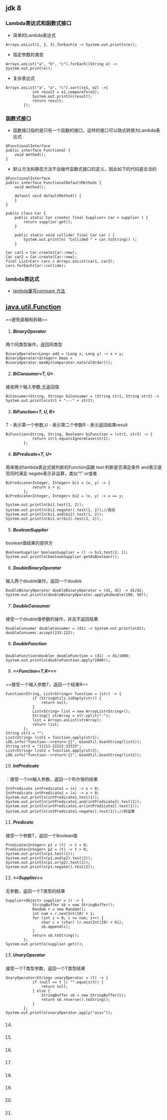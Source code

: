 ## jdk 8
### Lambda表达式和函数式接口

- 简单的Lambda表达式
```
Arrays.asList(1, 2, 3).forEach(e -> System.out.println(e));
```

- 指定参数的类型
```
Arrays.asList("a", "b", "c").forEach((String e) -> System.out.print(e));
```

- 复杂表达式
```
Arrays.asList("a", "a", "c").sort((e1, e2) ->{
            int result = e1.compareTo(e2);
            System.out.println(result);
            return result;
        });
```

### 函数式接口
- 函数接口指的是只有一个函数的接口，这样的接口可以隐式转换为Lambda表达式
```
@FunctionalInterface
public interface Functional {
    void method();
}
```
- 默认方法和静态方法不会破坏函数式接口的定义，因此如下的代码是合法的
```
@FunctionalInterface
public interface FunctionalDefaultMethods {
    void method();
 
    default void defaultMethod() {            
    }        
}
```

```
public class Car {
    public static Car create( final Supplier< Car > supplier ) {
        return supplier.get();
    }

    public static void collide( final Car car ) {
        System.out.println( "Collided " + car.toString() );
    }
```
```
Car car1 = Car.create(Car::new);
Car car2 = Car.create(Car::new);
final List<Car> cars = Arrays.asList(car1, car2);
cars.forEach(Car::collide);
```

### lambda表达式
- [lambda重写compare 方法](https://github.com/Kai-Ch/java_demo/blob/master/src/main/java/com/jd/jdk8/lambda/LambdaListSort.java) 


## [java.util.Function](https://github.com/Kai-Ch/java_demo/blob/master/src/main/java/com/jd/jdk8/function/LambdaCalculate.java)
==避免装箱和拆箱==
1. ##### BinaryOperator<T> 
两个同类型操作，返回同类型
```
BinaryOperator<Long> add = (Long x, Long y) -> x + y;
BinaryOperator<Integer> bmax = BinaryOperator.maxBy(Comparator.naturalOrder());
```
2. ##### BiConsumer<T, U> 
接收两个输入参数,无返回值
```
BiConsumer<String, String> biConsumer = (String str1, String str2) -> System.out.println(str1 + "---" + str2);
```
3. ##### BiFunction<T, U, R>
T - 表示第一个参数,U - 表示第二个参数R - 表示返回结果result
```
BiFunction<String, String, Boolean> biFunction = (str1, str2) -> {
            return str1.equalsIgnoreCase(str2);
        };
```
4. ##### BiPredicate<T, U>
用来做对lambda表达式做判断的Function函数
test:判断是否满足条件   and表示是否同时满足     negate表示非运算，类似"!"   or或者
```
BiPredicate<Integer, Integer> bi1 = (x, y) -> {
            return x > y;
        };
BiPredicate<Integer, Integer> bi2 = (x, y) -> x == y;

System.out.println(bi1.test(1, 2));
System.out.println(bi2.negate().test(1, 2));//取反
System.out.println(bi1.and(bi2).test(1, 2));
System.out.println(bi1.or(bi2).test(1, 2));
```
5. ##### BooleanSupplier
boolean值结果的提供方
```
BooleanSupplier booleanSupplier = () -> bi1.test(2, 1);
System.out.println(booleanSupplier.getAsBoolean());
```
6. ##### DoubleBinaryOperator
输入两个double操作，返回一个double
```
DoubleBinaryOperator doubleBinaryOperator = (d1, d2) -> d1/d2;
System.out.println(doubleBinaryOperator.applyAsDouble(100, 50));
```

7. ##### DoubleConsumer
接受一个double值参数的操作，并且不返回结果
```
DoubleConsumer doubleConsumer = (d1) -> System.out.println(d1);
doubleConsumer.accept(233.222);
```
8. ##### DoubleFunction<R>
```
DoubleFunction<Double> doubleFunction = (d1) -> d1/1000;
System.out.println(doubleFunction.apply(1000));
```
9. ##### ==Function<T,R>==
==接受一个输入参数T，返回一个结果R==
```
Function<String, List<String>> function = (str) -> {
            if (StringUtils.isEmpty(str)) {
                return null;
            }
            List<String> list = new ArrayList<String>();
            String[] strArray = str.split("-");
            list = Arrays.asList(strArray);
            return list;
        };
String str1 = "";
List<String> list1 = function.apply(str1);
LOG.info("function-->return:{}", GsonUtil.GsonString(list1));
String str2 = "11111-22222-33333";
List<String> list2 = function.apply(str2);
LOG.info("function-->return:{}", GsonUtil.GsonString(list2));
```
10. ##### IntPredicate
：接受一个int输入参数，返回一个布尔值的结果
```
IntPredicate intPredicate1 = (x) -> x > 0;
IntPredicate intPredicate2 = (x) -> x < 0;
System.out.println(intPredicate1.test(1));
System.out.println(intPredicate1.and(intPredicate2).test(1));
System.out.println(intPredicate1.or(intPredicate2).test(1));
System.out.println(intPredicate1.negate().test(1));//非运算
```
11. ##### Predicate<T>
接受一个参数T，返回一个Boolean值
```
Predicate<Integer> p1 = (t) -> t < 0;
Predicate<Integer> p2 = (t) -> t > 0;
System.out.println(p1.test(1));
System.out.println(p1.and(p2).test(2));
System.out.println(p1.or(p2).test(2));
System.out.println(p1.negate().test(2));
```  
12. ##### ==Supplier<T>==
无参数，返回一个T类型的结果
```
Supplier<Object> supplier = () -> {
            StringBuffer sb = new StringBuffer();
            Random r = new Random();
            int num = r.nextInt(10) + 1;
            for (int i = 0; i <= num; i++) {
                char c = (char) (r.nextInt(29) + 61);
                sb.append(c);
            }
            return sb.toString();
        };
System.out.println(supplier.get());
```
13. ##### UnaryOperator<T>
接受一个T类型参数，返回一个T类型结果
```
UnaryOperator<String> unaryOperator = (t) -> {
            if (null == t || "".equals(t)) {
                return null;
            } else {
                StringBuffer sb = new StringBuffer(t);
                return sb.reverse().toString();
            }
        };
System.out.println(unaryOperator.apply("asss"));
```
14. ##### 
15. ##### 
16. ##### 
17. ##### 
18. ##### 
19. ##### 
20. ##### 
21. ##### 





